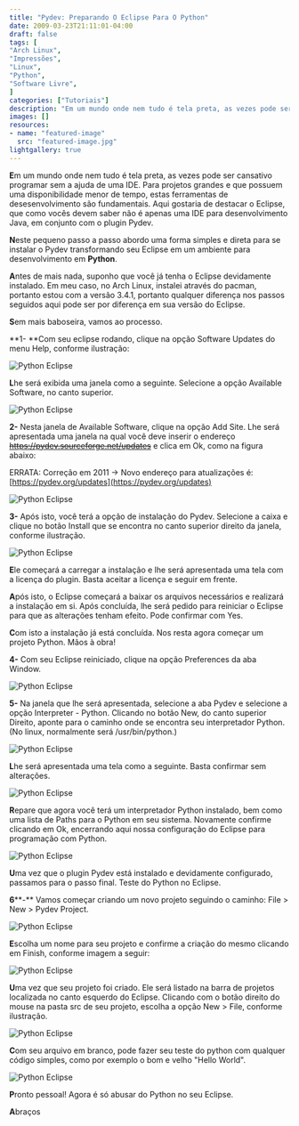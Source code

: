 ```yaml
---
title: "Pydev: Preparando O Eclipse Para O Python"
date: 2009-03-23T21:11:01-04:00
draft: false
tags: [
"Arch Linux",
"Impressões",
"Linux",
"Python",
"Software Livre",
]
categories: ["Tutoriais"]
description: "Em um mundo onde nem tudo é tela preta, as vezes pode ser cansativo programar sem a ajuda de uma IDE. Para projetos grandes e que possuem uma disponibilidade menor de tempo, estas ferramentas de desesenvolvimento são fundamentais. Aqui gostaria de destacar o Eclipse, que como vocês devem saber não é apenas uma IDE para desenvolvimento Java, em conjunto com o plugin Pydev."
images: []
resources:
- name: "featured-image"
  src: "featured-image.jpg"
lightgallery: true
---
```

**E**m um mundo onde nem tudo é tela preta, as vezes pode ser cansativo programar sem a ajuda de uma IDE. Para projetos grandes e que possuem uma disponibilidade menor de tempo, estas ferramentas de desesenvolvimento são fundamentais. Aqui gostaria de destacar o Eclipse, que como vocês devem saber não é apenas uma IDE para desenvolvimento Java, em conjunto com o plugin Pydev.

<!--more-->

**N**este pequeno passo a passo abordo uma forma simples e direta para se instalar o Pydev transformando seu Eclipse em um ambiente para desenvolvimento em **Python**.

**A**ntes de mais nada, suponho que você já tenha o Eclipse devidamente instalado. Em meu caso, no Arch Linux, instalei através do pacman, portanto estou com a versão 3.4.1, portanto qualquer diferença nos passos seguidos aqui pode ser por diferença em sua versão do Eclipse.

**S**em mais baboseira, vamos ao processo.

**1- **Com seu eclipse rodando, clique na opção Software Updates do menu Help, conforme ilustração:

![Python Eclipse](img01.png)

**L**he será exibida uma janela como a seguinte. Selecione a opção Available Software, no canto superior.

![Python Eclipse](img02.png)

**2-** Nesta janela de Available Software, clique na opção Add Site. Lhe será apresentada uma janela na qual você deve inserir o endereço <del>https://pydev.sourceforge.net/updates</del> e clica em Ok, como na figura abaixo:

ERRATA: Correção em 2011 -> Novo endereço para atualizações é: [https://pydev.org/updates](https://pydev.org/updates)

![Python Eclipse](img031.png)

**3-** Após isto, você terá a opção de instalação do Pydev. Selecione a caixa e clique no botão Install que se encontra no canto superior direito da janela, conforme ilustração.

![Python Eclipse](img04.png)

**E**le começará a carregar a instalação e lhe será apresentada uma tela com a licença do plugin. Basta aceitar a licença e seguir em frente.

**A**pós isto, o Eclipse começará a baixar os arquivos necessários e realizará a instalação em si. Após concluída, lhe será pedido para reiniciar o Eclipse para que as alterações tenham efeito. Pode confirmar com Yes.

**C**om isto a instalação já está concluída. Nos resta agora começar um projeto Python. Mãos à obra!

**4-** Com seu Eclipse reiniciado, clique na opção Preferences da aba Window.

![Python Eclipse](img05.png)

**5-** Na janela que lhe será apresentada, selecione a aba Pydev e selecione a opção Interpreter - Python. Clicando no botão New, do canto superior Direito, aponte para o caminho onde se encontra seu interpretador Python. (No linux, normalmente será /usr/bin/python.)

![Python Eclipse](img06.png)

**L**he será apresentada uma tela como a seguinte. Basta confirmar sem alterações.

![Python Eclipse](img07.png)

**R**epare que agora você terá um interpretador Python instalado, bem como uma lista de Paths para o Python em seu sistema. Novamente confirme clicando em Ok, encerrando aqui nossa configuração do Eclipse para programação com Python.

![Python Eclipse](img08.png)

**U**ma vez que o plugin Pydev está instalado e devidamente configurado, passamos para o passo final. Teste do Python no Eclipse.

**6****-** Vamos começar criando um novo projeto seguindo o caminho: File > New > Pydev Project.

![Python Eclipse](img09.png)

**E**scolha um nome para seu projeto e confirme a criação do mesmo clicando em Finish, conforme imagem a seguir:

![Python Eclipse](img10.png)

**U**ma vez que seu projeto foi criado. Ele será listado na barra de projetos localizada no canto esquerdo do Eclipse. Clicando com o botão direito do mouse na pasta src de seu projeto, escolha a opção New > File, conforme ilustração.

![Python Eclipse](img11.png)

**C**om seu arquivo em branco, pode fazer seu teste do python com qualquer código simples, como por exemplo o bom e velho "Hello World".

![Python Eclipse](img12.png)

**P**ronto pessoal! Agora é só abusar do Python no seu Eclipse.

**A**braços
